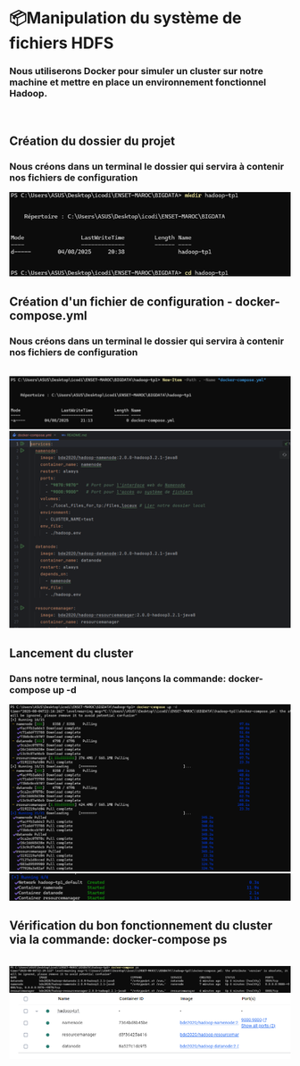 <h1>📦Manipulation du système de fichiers HDFS</h1>
<p><h3>Nous utiliserons Docker pour simuler un cluster sur notre machine et mettre en place un environnement fonctionnel Hadoop.</h3></p>
<br/>
<h2>Création du dossier du projet</h2>
<p><h3>Nous créons dans un terminal le dossier qui servira à contenir nos fichiers de configuration</h3></p>
<img src="captures/creation-dossier.png">
<br/>
<h2>Création d'un fichier de configuration - docker-compose.yml</h2>
<p><h3>Nous créons dans un terminal le dossier qui servira à contenir nos fichiers de configuration</h3></p>
<br/>
<img src="captures/docker-compose.png">
<br/>
<img src="captures/docker-compose.yml.png">
<br/>
<h2>Lancement du cluster</h2>
<p><h3>Dans notre terminal, nous lançons la commande: <strong>docker-compose up -d</strong></h3></p>
<img src="captures/lancement-cluster.png">
<br/>
<img src="captures/created.png">
<h2>Vérification du bon fonctionnement du cluster via la commande: docker-compose ps</h2>
<br/>
<img src="captures/docker-compose-ps.png">
<br/>
<img src="captures/conteneurs.png">
